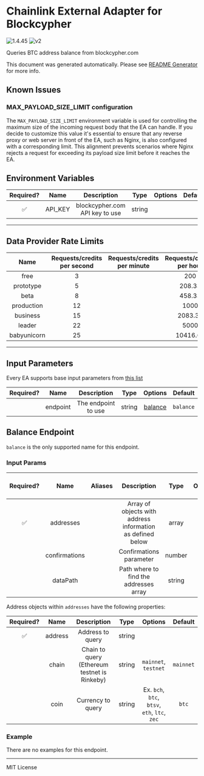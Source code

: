 # Chainlink External Adapter for Blockcypher

![1.4.45](https://img.shields.io/github/package-json/v/smartcontractkit/external-adapters-js?filename=packages/sources/blockcypher/package.json) ![v2](https://img.shields.io/badge/framework%20version-v2-blueviolet)

Queries BTC address balance from blockcypher.com

This document was generated automatically. Please see [README Generator](../../scripts#readme-generator) for more info.

## Known Issues

### MAX_PAYLOAD_SIZE_LIMIT configuration

The `MAX_PAYLOAD_SIZE_LIMIT` environment variable is used for controlling the maximum size of the incoming request body that the EA can handle. If you decide to customize this value it's essential to ensure that any reverse proxy or web server in front of the EA, such as Nginx, is also configured with a corresponding limit. This alignment prevents scenarios where Nginx rejects a request for exceeding its payload size limit before it reaches the EA.

## Environment Variables

| Required? |  Name   |          Description           |  Type  | Options | Default |
| :-------: | :-----: | :----------------------------: | :----: | :-----: | :-----: |
|    ✅     | API_KEY | blockcypher.com API key to use | string |         |         |

---

## Data Provider Rate Limits

|    Name     | Requests/credits per second | Requests/credits per minute | Requests/credits per hour | Note |
| :---------: | :-------------------------: | :-------------------------: | :-----------------------: | :--: |
|    free     |              3              |                             |            200            |      |
|  prototype  |              5              |                             |          208.33           |      |
|    beta     |              8              |                             |          458.33           |      |
| production  |             12              |                             |           1000            |      |
|  business   |             15              |                             |          2083.33          |      |
|   leader    |             22              |                             |           5000            |      |
| babyunicorn |             25              |                             |         10416.66          |      |

---

## Input Parameters

Every EA supports base input parameters from [this list](../../core/bootstrap#base-input-parameters)

| Required? |   Name   |     Description     |  Type  |           Options            |  Default  |
| :-------: | :------: | :-----------------: | :----: | :--------------------------: | :-------: |
|           | endpoint | The endpoint to use | string | [balance](#balance-endpoint) | `balance` |

## Balance Endpoint

`balance` is the only supported name for this endpoint.

### Input Params

| Required? |     Name      | Aliases |                        Description                         |  Type  | Options | Default  | Depends On | Not Valid With |
| :-------: | :-----------: | :-----: | :--------------------------------------------------------: | :----: | :-----: | :------: | :--------: | :------------: |
|    ✅     |   addresses   |         | Array of objects with address information as defined below | array  |         |          |            |                |
|           | confirmations |         |                  Confirmations parameter                   | number |         |   `6`    |            |                |
|           |   dataPath    |         |           Path where to find the addresses array           | string |         | `result` |            |                |

Address objects within `addresses` have the following properties:

| Required? |  Name   |                 Description                  |  Type  |                    Options                    |  Default  |
| :-------: | :-----: | :------------------------------------------: | :----: | :-------------------------------------------: | :-------: |
|    ✅     | address |               Address to query               | string |                                               |           |
|           |  chain  | Chain to query (Ethereum testnet is Rinkeby) | string |             `mainnet`, `testnet`              | `mainnet` |
|           |  coin   |              Currency to query               | string | Ex. `bch`, `btc`, `btsv`, `eth`, `ltc`, `zec` |   `btc`   |

### Example

There are no examples for this endpoint.

---

MIT License
